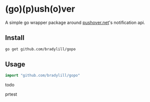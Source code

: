 # (go)(p)ush(o)ver

A simple go wrapper package around [pushover.net](https://pushover.net/)'s notification api.

## Install
```bash
go get github.com/bradylill/gopo
```

## Usage
```go
import "github.com/bradylill/gopo"
```

todo


prtest
